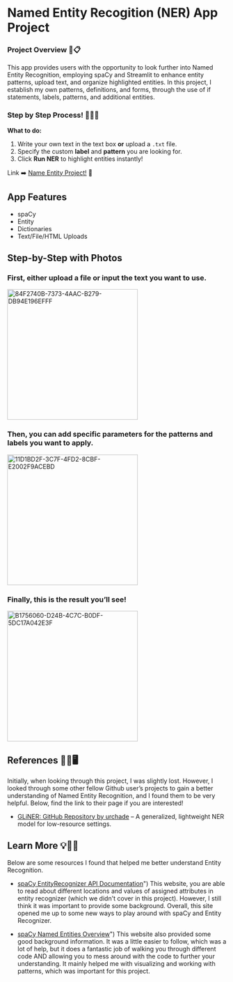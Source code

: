 # Named Entity Recogition (NER) App Project 

### Project Overview 📖📋
This app provides users with the opportunity to look further into Named Entity Recognition, employing spaCy and Streamlit to enhance entity patterns, upload text, and organize highlighted entities. In this project, I establish my own patterns, definitions, and forms, through the use of if statements, labels, patterns, and additional entities. 

### Step by Step Process! 🥇🥈🥉

**What to do:**
1. Write your own text in the text box **or** upload a `.txt` file.
2. Specify the custom **label** and **pattern** you are looking for.
3. Click **Run NER** to highlight entities instantly!

Link ➡️ [Name Entity Project!](http://localhost:8501/ ) 👋

## App Features 
* spaCy 
* Entity 
* Dictionaries 
* Text/File/HTML Uploads

## Step-by-Step with Photos
### First, either upload a file or input the text you want to use.
<img width="300" alt="84F2740B-7373-4AAC-B279-DB94E196EFFF" src="https://github.com/user-attachments/assets/4834a88d-061e-440a-bbd8-2bd3d08b1133" />

### Then, you can add specific parameters for the patterns and labels you want to apply.
<img width="300" alt="11D1BD2F-3C7F-4FD2-8CBF-E2002F9ACEBD" src="https://github.com/user-attachments/assets/ab0897c3-ec6c-4d90-8c21-ab872a62f9fa" />

### Finally, this is the result you’ll see!
<img width="300" alt="B1756060-D24B-4C7C-B0DF-5DC17A042E3F" src="https://github.com/user-attachments/assets/efee819b-9404-42a3-bb24-6a022aa0c0eb" />

## References 👩‍💻🖥️
Initially, when looking through this project, I was slightly lost. However, I looked through some other fellow Github user’s projects to gain a better understanding of Named Entity Recognition, and I found them to be very helpful. Below, find the link to their page if you are interested!  

- [GLiNER: GitHub Repository by urchade](https://github.com/urchade/GLiNER) – A generalized, lightweight NER model for low-resource settings.

## Learn More 💡👩‍🎓
Below are some resources I found that helped me better understand Entity Recognition.  

- [spaCy EntityRecognizer API Documentation](https://spacy.io/api/entityrecognizer)") 
This website, you are able to read about different locations and values of assigned attributes in entity recognizer (which we didn't cover in this project). However, I still think it was important to provide some background. Overall, this site opened me up to some new ways to play around with spaCy and Entity Recognizer. 

- [spaCy Named Entities Overview](https://spacy.io/usage/linguistic-features#named-entities)")
This website also provided some good background information. It was a little easier to follow, which was a lot of help, but it does a fantastic job of walking you through different code AND allowing you to mess around with the code to further your understanding. It mainly helped me with visualizing and working with patterns, which was important for this project.
